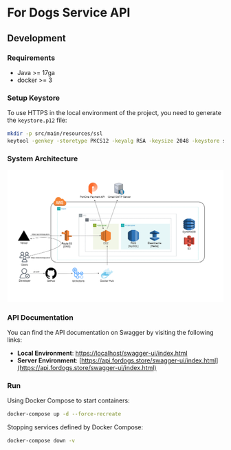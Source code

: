 # For Dogs Service API

## Development

### Requirements
- Java >= 17ga
- docker >= 3

### Setup Keystore
To use HTTPS in the local environment of the project, you need to generate the `keystore.p12` file:
```bash
mkdir -p src/main/resources/ssl
keytool -genkey -storetype PKCS12 -keyalg RSA -keysize 2048 -keystore src/main/resources/ssl/keystore.p12 -validity 365
```

### System Architecture
![System Architecture](docs/images/Architecture.png)

### API Documentation
You can find the API documentation on Swagger by visiting the following links:
- **Local Environment**: [https://localhost/swagger-ui/index.html](https://localhost/swagger-ui/index.html)
- **Server Environment**: [https://api.fordogs.store/swagger-ui/index.html](https://api.fordogs.store/swagger-ui/index.html)

### Run
Using Docker Compose to start containers:
```bash
docker-compose up -d --force-recreate
```
Stopping services defined by Docker Compose:
```bash
docker-compose down -v
```
